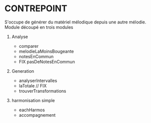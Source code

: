 CONTREPOINT
===========

S'occupe de générer du matériel mélodique depuis une autre mélodie.
Module découpé en trois modules

1. Analyse
	* comparer
	* melodieLaMoinsBougeante
	* notesEnCommun
	* FIX pasDeNotesEnCommun

1. Generation
	* analyserIntervalles
	* laTotale // FIX
	* trouverTransformations

1. harmonisation simple
	* eachHarmos
	* accompagnement
